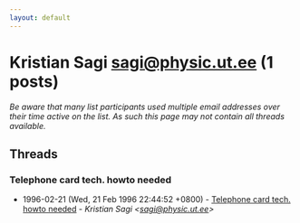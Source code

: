```yaml
---
layout: default
---
```


# Kristian Sagi <sagi@physic.ut.ee> (1 posts)

_Be aware that many list participants used multiple email addresses over their time active on the list. As such this page may not contain all threads available._

## Threads

### Telephone card tech. howto needed
+ 1996-02-21 (Wed, 21 Feb 1996 22:44:52 +0800) - [Telephone card tech. howto needed](/archive/1996/02/52811c0f0e016e68452cb14077ff8611b928b4ef3295d028f12df29d250d7d91) - _Kristian Sagi \<sagi@physic.ut.ee\>_

